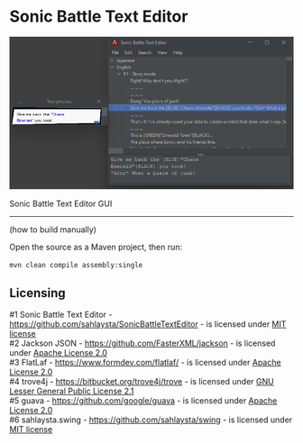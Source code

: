 # Sonic Battle Text Editor

<img src="screenshot.png"/>

Sonic Battle Text Editor GUI

---

(how to build manually)

Open the source as a Maven project, then run:

`mvn clean compile assembly:single`

## Licensing

\#1 Sonic Battle Text Editor - https://github.com/sahlaysta/SonicBattleTextEditor - is licensed under [MIT license](https://github.com/sahlaysta/SonicBattleTextEditor/blob/master/LICENSE.txt)  
\#2 Jackson JSON - https://github.com/FasterXML/jackson - is licensed under [Apache License 2.0](https://github.com/FasterXML/jackson-core/blob/2.16/LICENSE)  
\#3 FlatLaf - https://www.formdev.com/flatlaf/ - is licensed under [Apache License 2.0](https://github.com/JFormDesigner/FlatLaf/blob/main/LICENSE)  
\#4 trove4j - https://bitbucket.org/trove4j/trove - is licensed under [GNU Lesser General Public License 2.1](https://bitbucket.org/trove4j/trove/src/master/LICENSE.txt)  
\#5 guava - https://github.com/google/guava - is licensed under [Apache License 2.0](https://github.com/google/guava/blob/master/LICENSE)  
\#6 sahlaysta.swing - https://github.com/sahlaysta/swing - is licensed under [MIT license](https://github.com/sahlaysta/swing/blob/main/LICENSE)
